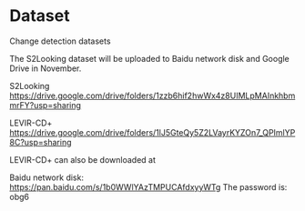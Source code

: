 # Dataset
Change detection datasets

The S2Looking dataset will be uploaded to Baidu network disk and Google Drive in November.

S2Looking
https://drive.google.com/drive/folders/1zzb6hif2hwWx4z8UIMLpMAInkhbmmrFY?usp=sharing

LEVIR-CD+
https://drive.google.com/drive/folders/1lJ5GteQy5Z2LVayrKYZOn7_QPImlYP8C?usp=sharing

LEVIR-CD+ can also be downloaded at

Baidu network disk:  https://pan.baidu.com/s/1b0WWlYAzTMPUCAfdxyyWTg  The password is: obg6

